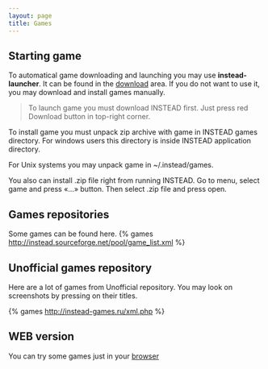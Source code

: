 ```yaml
---
layout: page
title: Games
---
```

## Starting game

To automatical game downloading and launching you may use **instead-launcher**.
It can be found in the [download](http://instead.syscall.ru/en/download) area.
If you do not want to use it, you may download and install games manually.

> To launch game you must download INSTEAD first. Just press red Download button 
> in top-right corner.

To install game you must unpack zip archive with game in INSTEAD games directory.
For windows users this directory is inside INSTEAD application directory.

For Unix systems you may unpack game in ~/.instead/games.


You also can install .zip file right from running INSTEAD. Go to menu, select game
and press «…» button. Then select .zip file and press open.

## Games repositories

Some games can be found here.
{% games http://instead.sourceforge.net/pool/game_list.xml %}

## Unofficial games repository

Here are a lot of games from Unofficial repository. You may look on screenshots by
pressing on their titles.

{% games http://instead-games.ru/xml.php %}

## WEB version

You can try some games just in your [browser](https://instead-hub.github.io/instead-js/)
